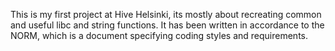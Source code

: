 This is my first project at Hive Helsinki, its mostly about recreating common and useful libc and string functions.
It has been written in accordance to the NORM, which is a document specifying coding styles and requirements.
